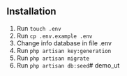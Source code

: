 

## Installation
1. Run `touch .env`
2. Run `cp .env.example .env`
3. Change info database in file .env
4. Run `php artisan key:generation`
5. Run `php artisan migrate`
6. Run `php artisan db:seed`# demo_ut
